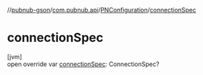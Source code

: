 //[pubnub-gson](../../../index.md)/[com.pubnub.api](../index.md)/[PNConfiguration](index.md)/[connectionSpec](connection-spec.md)

# connectionSpec

[jvm]\
open override var [connectionSpec](connection-spec.md): ConnectionSpec?

